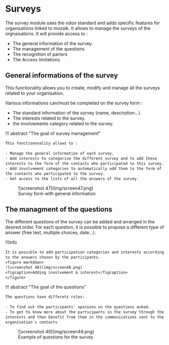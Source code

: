 # Surveys

The survey module uses the odoo standard and adds specific features for organisations linked to mozaik. It allows to manage the surveys of the orgnaisations. It will provide access to :

- The general information of the survey.
- The management of the questions
- The recognition of parters
- The Access limitations

## General informations of the survey

This functionality allows you to create, modify and manage all the surveys related to your organisation.

Various informations can/must be completed on the survey form :

- The standard information of the survey (name, descirption...).
- The interests related to the survey.
- the involvements category related to the survey.

!!! abstract "The goal of survey management"

    This fonctionnnality allows to :

    - Manage the general information of each survey.
    - Add interests to categorise the different survey and to add these interests to the form of the contacts who participated to this survey.
    - Add involvement categories to automatically add them to the form of the contacts who participated to the survey.
    - Get access to the lists of all the answers of the survey.

<figure markdown>
![screenshot 47](img/screen47.png)
<figcaption>Survey form with general information</figcaption>
</figure>

## The managment of the questions

The different questions of the survey can be added and arranged in the desired order. For each question, it is possible to propose a different type of answer (free text, multiple choices, date...).

!!!info 

    It is possible to add participation categories and interests according to the answers chosen by the participants. 
    <figure markdown>
    ![screenshot 48](img/screen48.png)
    <figcaption>Adding involvement & interest</figcaption>
    </figure>

!!! abstract "The goal of the questions"

    The questions have differets roles:
    
    - To find out the participants' opinions on the questions asked.
    - To get to know more about the participants in the survey through the interests and then benefit from them in the communications sent to the organisation's contacts 

<figure markdown>
![screenshot 49](img/screen49.png)
<figcaption>Example of questions for the survey</figcaption>
</figure>

